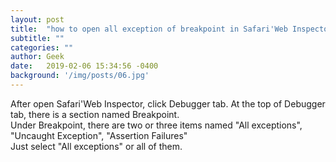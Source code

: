 ```yaml
---
layout: post
title:  "how to open all exception of breakpoint in Safari'Web Inspector"
subtitle: ""
categories: ""
author: Geek
date:   2019-02-06 15:34:56 -0400
background: '/img/posts/06.jpg'
---
```


After open Safari'Web Inspector, click Debugger tab. At the top of Debugger tab, there is a section named Breakpoint.
<br>
Under Breakpoint, there are two or three items named "All exceptions", "Uncaught Exception", "Assertion Failures"
<br>
Just select "All exceptions" or all of them. 

